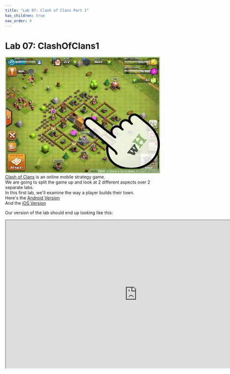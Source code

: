 ```yaml
---
title: "Lab 07: Clash of Clans Part 1"
has_children: true
nav_order: 9
---
```


# Lab 07: ClashOfClans1
[![Clash of Clans](images/lab07/clashbuild.jpg)](https://www.youtube.com/watch?v=3G7Ffm9OcPs&ab_channel=DarkBarBarian)
[Clash of Clans](https://supercell.com/en/games/clashofclans/) is an online mobile strategy game.\
We are going to split the game up and look at 2 different aspects over 2 separate labs.\
In this first lab, we'll examine the way a player builds their town.\
Here's the [Android Version](https://play.google.com/store/apps/details?id=com.supercell.clashofclans&referrer=mat_click_id%3Df6890da7bad79ed3290aa334b12d358d-20141216-1681)\
And the [iOS Version](https://apps.apple.com/app/clash-of-clans/id529479190)

Our version of the lab should end up looking like this:
<iframe style="display:block; margin: 0 auto;" src="https://drive.google.com/file/d/1Q_FNkZP4k1cZgkMfPOhmDXPZErxtmD4r/preview" width="854" height="480" allow="autoplay"></iframe>


